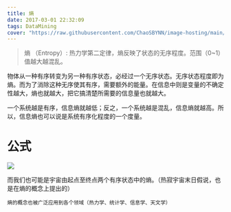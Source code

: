 ```yaml
---
title: 熵
date: 2017-03-01 22:32:09
tags: DataMining
cover: "https://raw.githubusercontent.com/ChaoSBYNN/image-hosting/main/program/entropy.jpg"
---
```


> 熵 （Entropy）: 热力学第二定律，熵反映了状态的无序程度。范围（0~1）值越大越混乱。

物体从一种有序转变为另一种有序状态，必经过一个无序状态。无序状态程度即为熵。而为了消除这种无序使其有序，需要额外的能量。在信息中则是变量的不确定性越大，熵也就越大，把它搞清楚所需要的信息量也就越大。 

一个系统越是有序，信息熵就越低；反之，一个系统越是混乱，信息熵就越高。所以，信息熵也可以说是系统有序化程度的一个度量。

# 公式

<img src="http://61.91.161.217/chart?cht=tx&chl={H_s={\sum^{n}+_{i=1}p_iI_e}={-\sum^{n}+_{i=1}{p_ilogp_i}" style="border:none;">

而我们也可能是宇宙由起点至终点两个有序状态中的熵。（热寂宇宙末日假说，也是在熵的概念上提出的）

	熵的概念也被广泛应用到各个领域（热力学、统计学、信息学、天文学）